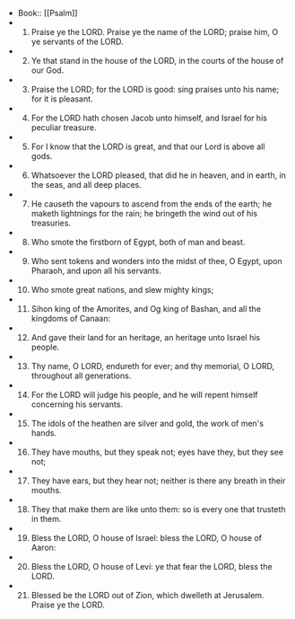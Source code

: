 - Book:: [[Psalm]]
- 1. Praise ye the LORD. Praise ye the name of the LORD; praise him, O ye servants of the LORD.
- 2. Ye that stand in the house of the LORD, in the courts of the house of our God.
- 3. Praise the LORD; for the LORD is good: sing praises unto his name; for it is pleasant.
- 4. For the LORD hath chosen Jacob unto himself, and Israel for his peculiar treasure.
- 5. For I know that the LORD is great, and that our Lord is above all gods.
- 6. Whatsoever the LORD pleased, that did he in heaven, and in earth, in the seas, and all deep places.
- 7. He causeth the vapours to ascend from the ends of the earth; he maketh lightnings for the rain; he bringeth the wind out of his treasuries.
- 8. Who smote the firstborn of Egypt, both of man and beast.
- 9. Who sent tokens and wonders into the midst of thee, O Egypt, upon Pharaoh, and upon all his servants.
- 10. Who smote great nations, and slew mighty kings;
- 11. Sihon king of the Amorites, and Og king of Bashan, and all the kingdoms of Canaan:
- 12. And gave their land for an heritage, an heritage unto Israel his people.
- 13. Thy name, O LORD, endureth for ever; and thy memorial, O LORD, throughout all generations.
- 14. For the LORD will judge his people, and he will repent himself concerning his servants.
- 15. The idols of the heathen are silver and gold, the work of men's hands.
- 16. They have mouths, but they speak not; eyes have they, but they see not;
- 17. They have ears, but they hear not; neither is there any breath in their mouths.
- 18. They that make them are like unto them: so is every one that trusteth in them.
- 19. Bless the LORD, O house of Israel: bless the LORD, O house of Aaron:
- 20. Bless the LORD, O house of Levi: ye that fear the LORD, bless the LORD.
- 21. Blessed be the LORD out of Zion, which dwelleth at Jerusalem. Praise ye the LORD.
